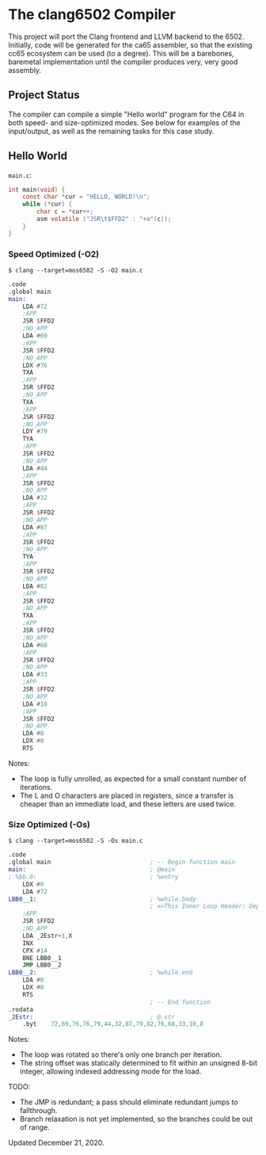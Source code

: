 # The clang6502 Compiler

This project will port the Clang frontend and LLVM backend to the 6502.
Initially, code will be generated for the ca65 assembler, so that the existing
cc65 ecosystem can be used (to a degree). This will be a barebones, baremetal
implementation until the compiler produces very, very good assembly.

## Project Status

The compiler can compile a simple "Hello world" program for the C64 in both
speed- and size-optimized modes. See below for examples of the input/output,
as well as the remaining tasks for this case study.

## Hello World

`main.c`:

```C
int main(void) {
	const char *cur = "HELLO, WORLD!\n";
	while (*cur) {
		char c = *cur++;
		asm volatile ("JSR\t$FFD2" : "+a"(c));
	}
}
```

### Speed Optimized (-O2)

`$ clang --target=mos6502 -S -O2 main.c`

```asm
.code
.global	main
main:
	LDA	#72
	;APP
	JSR	$FFD2
	;NO_APP
	LDA	#69
	;APP
	JSR	$FFD2
	;NO_APP
	LDX	#76
	TXA
	;APP
	JSR	$FFD2
	;NO_APP
	TXA
	;APP
	JSR	$FFD2
	;NO_APP
	LDY	#79
	TYA
	;APP
	JSR	$FFD2
	;NO_APP
	LDA	#44
	;APP
	JSR	$FFD2
	;NO_APP
	LDA	#32
	;APP
	JSR	$FFD2
	;NO_APP
	LDA	#87
	;APP
	JSR	$FFD2
	;NO_APP
	TYA
	;APP
	JSR	$FFD2
	;NO_APP
	LDA	#82
	;APP
	JSR	$FFD2
	;NO_APP
	TXA
	;APP
	JSR	$FFD2
	;NO_APP
	LDA	#68
	;APP
	JSR	$FFD2
	;NO_APP
	LDA	#33
	;APP
	JSR	$FFD2
	;NO_APP
	LDA	#10
	;APP
	JSR	$FFD2
	;NO_APP
	LDA	#0
	LDX	#0
	RTS

```

Notes:
  - The loop is fully unrolled, as expected for a small constant number of
    iterations.
  - The L and O characters are placed in registers, since a transfer is cheaper than
    an immediate load, and these letters are used twice.

### Size Optimized (-Os)

`$ clang --target=mos6502 -S -Os main.c`

```asm
.code
.global	main                            ; -- Begin function main
main:                                   ; @main
; %bb.0:                                ; %entry
	LDX	#0
	LDA	#72
LBB0__1:                                ; %while.body
                                        ; =>This Inner Loop Header: Depth=1
	;APP
	JSR	$FFD2
	;NO_APP
	LDA	_2Estr+1,X
	INX
	CPX	#14
	BNE	LBB0__1
	JMP	LBB0__2
LBB0__2:                                ; %while.end
	LDA	#0
	LDX	#0
	RTS
                                        ; -- End function
.rodata
_2Estr:                                 ; @.str
	.byt	72,69,76,76,79,44,32,87,79,82,76,68,33,10,0
```

Notes:
  - The loop was rotated so there's only one branch per iteration.
  - The string offset was statically determined to fit within an unsigned 8-bit
    integer, allowing indexed addressing mode for the load.

TODO:
  - The JMP is redundant; a pass should eliminate redundant jumps to fallthrough.
  - Branch relaxation is not yet implemented, so the branches could be out of range.

Updated December 21, 2020.

